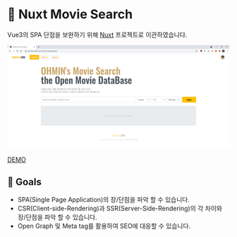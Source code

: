 # 🎥 Nuxt Movie Search

Vue3의 SPA 단점을 보완하기 위해 [Nuxt](https://nuxtjs.org/docs/get-started/installation/) 프로젝트로 이관하였습니다.

![예시](https://raw.githubusercontent.com/ohminkwon/vue3-movie-search/master/src/assets/example_00.png)

[DEMO](https://nuxt-movie-search.herokuapp.com/)

## 🎯 Goals
- SPA(Single Page Application)의 장/단점을 파악 할 수 있습니다.
- CSR(Client-side-Rendering)과 SSR(Server-Side-Rendering)의 각 차이와 장/단점을 파악 할 수 있습니다.
- Open Graph 및 Meta tag를 활용하여 SEO에 대응할 수 있습니다.